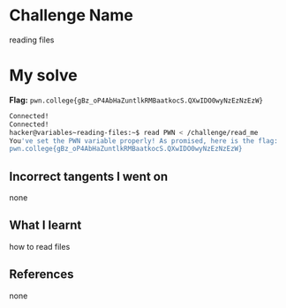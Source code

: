 # Challenge Name
reading files


# My solve
**Flag:** `pwn.college{gBz_oP4AbHaZuntlkRMBaatkocS.QXwIDO0wyNzEzNzEzW}`

```bash
Connected!
Connected!
hacker@variables~reading-files:~$ read PWN < /challenge/read_me
You've set the PWN variable properly! As promised, here is the flag:
pwn.college{gBz_oP4AbHaZuntlkRMBaatkocS.QXwIDO0wyNzEzNzEzW}
```

## Incorrect tangents I went on
none

## What I learnt
how to read files

## References 
none
